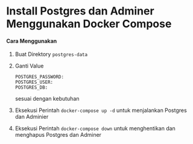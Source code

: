 # Install Postgres dan Adminer Menggunakan Docker Compose

#### Cara Menggunakan
1. Buat Direktory `postgres-data`
2. Ganti Value
    ```
    POSTGRES_PASSWORD:
    POSTGRES_USER:
    POSTGRES_DB: 
    ```
    sesuai dengan kebutuhan

3. Eksekusi Perintah `docker-compose up -d` untuk menjalankan Postgres dan Adminier
4. Eksekusi Perintah `docker-compose down` untuk menghentikan dan menghapus Postgres dan Adminer